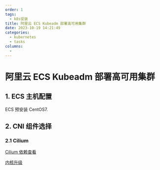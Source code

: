 ```yaml
---
order: 1
tags:
  - k8s安装
title: 阿里云 ECS Kubeadm 部署高可用集群
date: 2023-10-19 14:21:49
categories:
  - kubernetes
  - tasks
columns:
  -
---
```


# 阿里云 ECS Kubeadm 部署高可用集群

## 1. ECS 主机配置

ECS 预安装 CentOS7.

## 2. CNI 组件选择

### 2.1 Cilium

[Cilium 依赖查看](https://wiki.moweilong.com/sre/cilium/Cilium%20%E4%BE%9D%E8%B5%96.html)

[内核升级](https://wiki.moweilong.com/sre/linux/CentOS7%20%E5%86%85%E6%A0%B8%E5%8D%87%E7%BA%A7.html)
